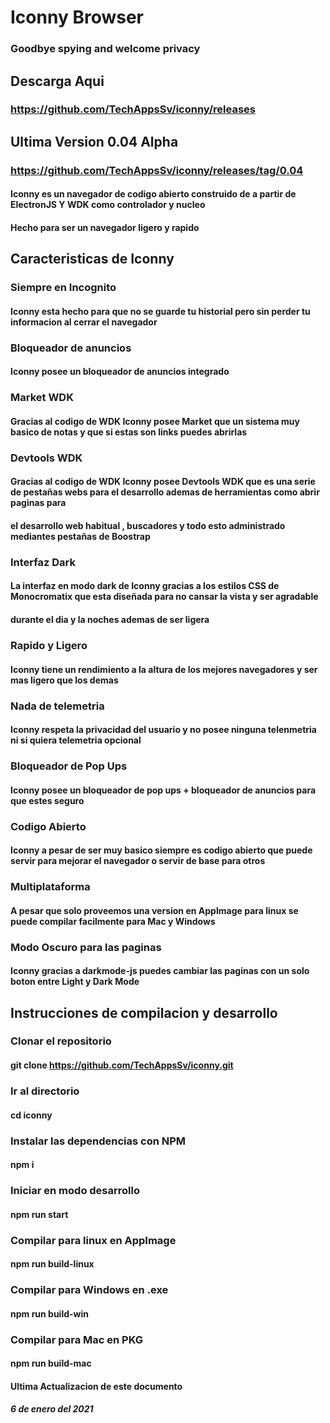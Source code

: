 # Iconny Browser
### Goodbye spying and welcome privacy

## Descarga Aqui
### https://github.com/TechAppsSv/iconny/releases


## Ultima Version 0.04 Alpha
###  https://github.com/TechAppsSv/iconny/releases/tag/0.04

#### Iconny es un navegador de codigo abierto construido de a partir de ElectronJS Y WDK como controlador y nucleo
#### Hecho para ser un navegador ligero y rapido 

## Caracteristicas de Iconny
### Siempre en Incognito
#### Iconny esta hecho para que no se guarde tu historial pero sin perder tu informacion al cerrar el navegador
### Bloqueador de anuncios
#### Iconny posee un bloqueador de anuncios integrado 
###  Market WDK
#### Gracias al codigo de WDK Iconny posee Market que un sistema muy basico de notas y que si estas son links puedes abrirlas 
###  Devtools WDK 
####  Gracias al codigo de WDK Iconny posee Devtools WDK que es una serie de pestañas webs para el desarrollo ademas de herramientas como abrir paginas para 
#### el desarrollo web habitual , buscadores y todo esto administrado mediantes pestañas de Boostrap
### Interfaz Dark 
#### La interfaz en modo dark de Iconny gracias a los estilos CSS de Monocromatix que esta diseñada para no cansar la vista y ser agradable
#### durante el dia y la noches ademas de ser ligera
### Rapido y Ligero
#### Iconny tiene un rendimiento a la altura de los mejores navegadores y ser mas ligero que los demas 
### Nada de telemetria
#### Iconny respeta la privacidad del usuario y no posee ninguna telenmetria ni si quiera telemetria opcional
### Bloqueador de Pop Ups
#### Iconny posee un bloqueador de pop ups + bloqueador de anuncios para que estes seguro
### Codigo Abierto 
#### Iconny a pesar de ser muy basico siempre es codigo abierto que puede servir para mejorar el navegador o servir de base para otros
### Multiplataforma 
#### A pesar que solo proveemos una version en AppImage para linux se puede compilar facilmente para Mac y Windows
### Modo Oscuro para las paginas
#### Iconny gracias a darkmode-js puedes cambiar las paginas con un solo boton entre Light y Dark Mode

## Instrucciones de compilacion y desarrollo 
### Clonar el repositorio
#### git clone https://github.com/TechAppsSv/iconny.git
### Ir al directorio
#### cd iconny
### Instalar las dependencias con NPM
#### npm i  
### Iniciar en modo desarrollo
#### npm run start
### Compilar para linux en AppImage
#### npm run build-linux
### Compilar para Windows en .exe
#### npm run build-win
### Compilar para Mac en PKG
#### npm run build-mac

#### Ultima Actualizacion de este documento
##### 6 de enero del 2021
